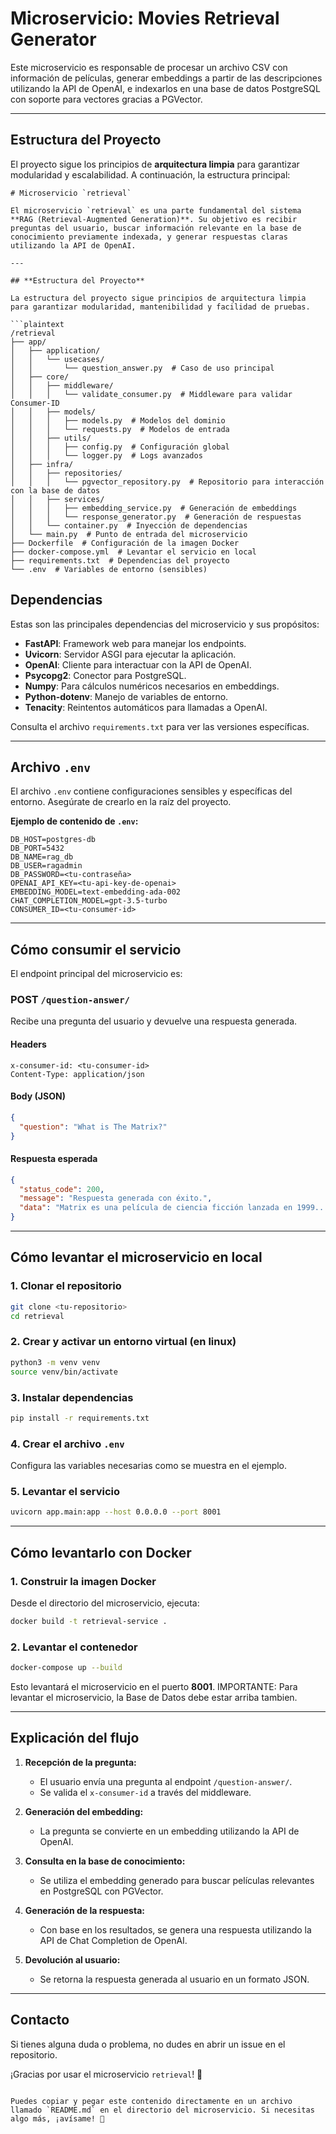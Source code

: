 # Microservicio: Movies Retrieval Generator

Este microservicio es responsable de procesar un archivo CSV con información de películas, generar embeddings a partir de las descripciones utilizando la API de OpenAI, e indexarlos en una base de datos PostgreSQL con soporte para vectores gracias a PGVector.

---

## Estructura del Proyecto
El proyecto sigue los principios de **arquitectura limpia** para garantizar modularidad y escalabilidad. A continuación, la estructura principal:

```plaintext
# Microservicio `retrieval`

El microservicio `retrieval` es una parte fundamental del sistema **RAG (Retrieval-Augmented Generation)**. Su objetivo es recibir preguntas del usuario, buscar información relevante en la base de conocimiento previamente indexada, y generar respuestas claras utilizando la API de OpenAI.

---

## **Estructura del Proyecto**

La estructura del proyecto sigue principios de arquitectura limpia para garantizar modularidad, mantenibilidad y facilidad de pruebas.

```plaintext
/retrieval
├── app/
│   ├── application/
│   │   └── usecases/
│   │       └── question_answer.py  # Caso de uso principal
│   ├── core/
│   │   ├── middleware/
│   │   │   └── validate_consumer.py  # Middleware para validar Consumer-ID
│   │   ├── models/
│   │   │   ├── models.py  # Modelos del dominio
│   │   │   └── requests.py  # Modelos de entrada
│   │   ├── utils/
│   │   │   ├── config.py  # Configuración global
│   │   │   └── logger.py  # Logs avanzados
│   ├── infra/
│   │   ├── repositories/
│   │   │   └── pgvector_repository.py  # Repositorio para interacción con la base de datos
│   │   ├── services/
│   │   │   ├── embedding_service.py  # Generación de embeddings
│   │   │   └── response_generator.py  # Generación de respuestas
│   │   └── container.py  # Inyección de dependencias
│   └── main.py  # Punto de entrada del microservicio
├── Dockerfile  # Configuración de la imagen Docker
├── docker-compose.yml  # Levantar el servicio en local
├── requirements.txt  # Dependencias del proyecto
└── .env  # Variables de entorno (sensibles)
```

## **Dependencias**
Estas son las principales dependencias del microservicio y sus propósitos:

- **FastAPI**: Framework web para manejar los endpoints.
- **Uvicorn**: Servidor ASGI para ejecutar la aplicación.
- **OpenAI**: Cliente para interactuar con la API de OpenAI.
- **Psycopg2**: Conector para PostgreSQL.
- **Numpy**: Para cálculos numéricos necesarios en embeddings.
- **Python-dotenv**: Manejo de variables de entorno.
- **Tenacity**: Reintentos automáticos para llamadas a OpenAI.

Consulta el archivo `requirements.txt` para ver las versiones específicas.

---

## **Archivo `.env`**
El archivo `.env` contiene configuraciones sensibles y específicas del entorno. Asegúrate de crearlo en la raíz del proyecto.

**Ejemplo de contenido de `.env`:**
```env
DB_HOST=postgres-db
DB_PORT=5432
DB_NAME=rag_db
DB_USER=ragadmin
DB_PASSWORD=<tu-contraseña>
OPENAI_API_KEY=<tu-api-key-de-openai>
EMBEDDING_MODEL=text-embedding-ada-002
CHAT_COMPLETION_MODEL=gpt-3.5-turbo
CONSUMER_ID=<tu-consumer-id>
```

---

## **Cómo consumir el servicio**

El endpoint principal del microservicio es:

### **POST** `/question-answer/`
Recibe una pregunta del usuario y devuelve una respuesta generada.

#### **Headers**
```plaintext
x-consumer-id: <tu-consumer-id>
Content-Type: application/json
```

#### **Body (JSON)**
```json
{
  "question": "What is The Matrix?"
}
```

#### **Respuesta esperada**
```json
{
  "status_code": 200,
  "message": "Respuesta generada con éxito.",
  "data": "Matrix es una película de ciencia ficción lanzada en 1999..."
}
```

---

## **Cómo levantar el microservicio en local**

### **1. Clonar el repositorio**
```bash
git clone <tu-repositorio>
cd retrieval
```

### **2. Crear y activar un entorno virtual (en linux)**
```bash
python3 -m venv venv
source venv/bin/activate
```

### **3. Instalar dependencias**
```bash
pip install -r requirements.txt
```

### **4. Crear el archivo `.env`**
Configura las variables necesarias como se muestra en el ejemplo.

### **5. Levantar el servicio**
```bash
uvicorn app.main:app --host 0.0.0.0 --port 8001
```

---

## **Cómo levantarlo con Docker**

### **1. Construir la imagen Docker**
Desde el directorio del microservicio, ejecuta:
```bash
docker build -t retrieval-service .
```

### **2. Levantar el contenedor**
```bash
docker-compose up --build
```

Esto levantará el microservicio en el puerto **8001**.
IMPORTANTE: Para levantar el microservicio, la Base de Datos debe estar arriba tambien.

---

## **Explicación del flujo**

1. **Recepción de la pregunta:**
   - El usuario envía una pregunta al endpoint `/question-answer/`.
   - Se valida el `x-consumer-id` a través del middleware.

2. **Generación del embedding:**
   - La pregunta se convierte en un embedding utilizando la API de OpenAI.

3. **Consulta en la base de conocimiento:**
   - Se utiliza el embedding generado para buscar películas relevantes en PostgreSQL con PGVector.

4. **Generación de la respuesta:**
   - Con base en los resultados, se genera una respuesta utilizando la API de Chat Completion de OpenAI.

5. **Devolución al usuario:**
   - Se retorna la respuesta generada al usuario en un formato JSON.

---

## **Contacto**
Si tienes alguna duda o problema, no dudes en abrir un issue en el repositorio.

¡Gracias por usar el microservicio `retrieval`! 🚀
```

Puedes copiar y pegar este contenido directamente en un archivo llamado `README.md` en el directorio del microservicio. Si necesitas algo más, ¡avísame! 🚀
